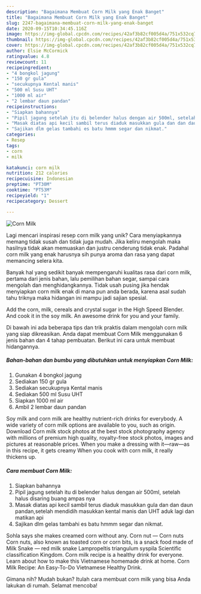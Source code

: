 ```yaml
---
description: "Bagaimana Membuat Corn Milk yang Enak Banget"
title: "Bagaimana Membuat Corn Milk yang Enak Banget"
slug: 2247-bagaimana-membuat-corn-milk-yang-enak-banget
date: 2020-09-15T10:34:45.116Z
image: https://img-global.cpcdn.com/recipes/42af3b82cf005d4a/751x532cq70/corn-milk-foto-resep-utama.jpg
thumbnail: https://img-global.cpcdn.com/recipes/42af3b82cf005d4a/751x532cq70/corn-milk-foto-resep-utama.jpg
cover: https://img-global.cpcdn.com/recipes/42af3b82cf005d4a/751x532cq70/corn-milk-foto-resep-utama.jpg
author: Elsie McCormick
ratingvalue: 4.8
reviewcount: 11
recipeingredient:
- "4 bongkol jagung"
- "150 gr gula"
- "secukupnya Kental manis"
- "500 ml Susu UHT"
- "1000 ml air"
- "2 lembar daun pandan"
recipeinstructions:
- "Siapkan bahannya"
- "Pipil jagung setelah itu di belender halus dengan air 500ml, setelah halus disaring buang ampas nya"
- "Masak diatas api kecil sambil terus diaduk masukkan gula dan dan daun pandan,setelah mendidih masukkan kental manis dan UHT aduk lagi dan matikan api"
- "Sajikan dlm gelas tambahi es batu hmmm segar dan nikmat."
categories:
- Resep
tags:
- corn
- milk

katakunci: corn milk 
nutrition: 212 calories
recipecuisine: Indonesian
preptime: "PT30M"
cooktime: "PT53M"
recipeyield: "1"
recipecategory: Dessert

---
```



![Corn Milk](https://img-global.cpcdn.com/recipes/42af3b82cf005d4a/751x532cq70/corn-milk-foto-resep-utama.jpg)

Lagi mencari inspirasi resep corn milk yang unik? Cara menyiapkannya memang tidak susah dan tidak juga mudah. Jika keliru mengolah maka hasilnya tidak akan memuaskan dan justru cenderung tidak enak. Padahal corn milk yang enak harusnya sih punya aroma dan rasa yang dapat memancing selera kita.

Banyak hal yang sedikit banyak mempengaruhi kualitas rasa dari corn milk, pertama dari jenis bahan, lalu pemilihan bahan segar, sampai cara mengolah dan menghidangkannya. Tidak usah pusing jika hendak menyiapkan corn milk enak di mana pun anda berada, karena asal sudah tahu triknya maka hidangan ini mampu jadi sajian spesial.

Add the corn, milk, cereals and crystal sugar in the High Speed Blender. And cook it in the soy milk. An awesome drink for you and your family.


Di bawah ini ada beberapa tips dan trik praktis dalam mengolah corn milk yang siap dikreasikan. Anda dapat membuat Corn Milk menggunakan 6 jenis bahan dan 4 tahap pembuatan. Berikut ini cara untuk membuat hidangannya.

<!--inarticleads1-->

##### Bahan-bahan dan bumbu yang dibutuhkan untuk menyiapkan Corn Milk:

1. Gunakan 4 bongkol jagung
1. Sediakan 150 gr gula
1. Sediakan secukupnya Kental manis
1. Sediakan 500 ml Susu UHT
1. Siapkan 1000 ml air
1. Ambil 2 lembar daun pandan


Soy milk and corn milk are healthy nutrient-rich drinks for everybody. A wide variety of corn milk options are available to you, such as origin. Download Corn milk stock photos at the best stock photography agency with millions of premium high quality, royalty-free stock photos, images and pictures at reasonable prices. When you make a dressing with it—raw—as in this recipe, it gets creamy When you cook with corn milk, it really thickens up. 

<!--inarticleads2-->

##### Cara membuat Corn Milk:

1. Siapkan bahannya
1. Pipil jagung setelah itu di belender halus dengan air 500ml, setelah halus disaring buang ampas nya
1. Masak diatas api kecil sambil terus diaduk masukkan gula dan dan daun pandan,setelah mendidih masukkan kental manis dan UHT aduk lagi dan matikan api
1. Sajikan dlm gelas tambahi es batu hmmm segar dan nikmat.


Sohla says she makes creamed corn without any. Corn nut — Corn nuts Corn nuts, also known as toasted corn or corn bits, is a snack food made of Milk Snake — red milk snake Lampropeltis triangulum syspila Scientific classification Kingdom. Corn milk recipe is a healthy drink for everyone. Learn about how to make this Vietnamese homemade drink at home. Corn Milk Recipe: An Easy-To-Do Vietnamese Healthy Drink. 

Gimana nih? Mudah bukan? Itulah cara membuat corn milk yang bisa Anda lakukan di rumah. Selamat mencoba!
